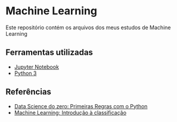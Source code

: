 # Machine Learning

Este repositório contém os arquivos dos meus estudos de Machine Learning

## Ferramentas utilizadas

* [Jupyter Notebook](https://jupyter.org/)
* [Python 3](https://www.python.org/)

## Referências

* [Data Science do zero: Primeiras Regras com o Python](https://www.amazon.com.br/Data-Science-zero-Joel-Grus/dp/857608998X/ref=sr_1_1?__mk_pt_BR=%C3%85M%C3%85%C5%BD%C3%95%C3%91&crid=CYIKLQ5KSNPZ&keywords=data+science&qid=1580135665&sprefix=data+s%2Caps%2C290&sr=8-1)
* [Machine Learning: Introdução à classificação](https://www.amazon.com.br/Machine-Learning-Introdu%C3%A7%C3%A3o-%C3%A0-classifica%C3%A7%C3%A3o-ebook/dp/B076MFC96R/ref=sr_1_1?__mk_pt_BR=%C3%85M%C3%85%C5%BD%C3%95%C3%91&crid=2J2KDCOVZFHIP&keywords=introdu%C3%A7%C3%A3o+a+classifica%C3%A7%C3%A3o&qid=1580135644&sprefix=introdu%C3%A7%C3%A3o+a+class%2Caps%2C264&sr=8-1)